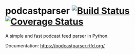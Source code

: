 podcastparser [![Build Status](https://travis-ci.org/gpodder/podcastparser.png)](https://travis-ci.org/gpodder/podcastparser) [![Coverage Status](https://coveralls.io/repos/gpodder/podcastparser/badge.png?branch=master)](https://coveralls.io/r/gpodder/podcastparser?branch=master)
=============

A simple and fast podcast feed parser in Python.

Documentation: https://podcastparser.rtfd.org/
